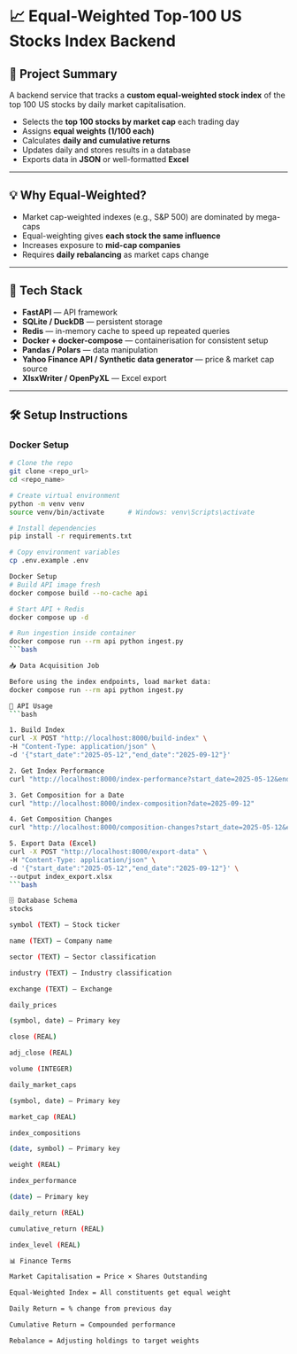 # 📈 Equal-Weighted Top-100 US Stocks Index Backend

## 📌 Project Summary
A backend service that tracks a **custom equal-weighted stock index** of the top 100 US stocks by daily market capitalisation.

- Selects the **top 100 stocks by market cap** each trading day  
- Assigns **equal weights (1/100 each)**  
- Calculates **daily and cumulative returns**  
- Updates daily and stores results in a database  
- Exports data in **JSON** or well-formatted **Excel**  

---

## 💡 Why Equal-Weighted?
- Market cap-weighted indexes (e.g., S&P 500) are dominated by mega-caps  
- Equal-weighting gives **each stock the same influence**  
- Increases exposure to **mid-cap companies**  
- Requires **daily rebalancing** as market caps change  

---

## 🔹 Tech Stack
- **FastAPI** — API framework  
- **SQLite / DuckDB** — persistent storage  
- **Redis** — in-memory cache to speed up repeated queries  
- **Docker + docker-compose** — containerisation for consistent setup  
- **Pandas / Polars** — data manipulation  
- **Yahoo Finance API / Synthetic data generator** — price & market cap source  
- **XlsxWriter / OpenPyXL** — Excel export  

---

## 🛠 Setup Instructions

### Docker Setup
```bash
# Clone the repo
git clone <repo_url>
cd <repo_name>

# Create virtual environment
python -m venv venv
source venv/bin/activate      # Windows: venv\Scripts\activate

# Install dependencies
pip install -r requirements.txt

# Copy environment variables
cp .env.example .env

Docker Setup
# Build API image fresh
docker compose build --no-cache api

# Start API + Redis
docker compose up -d

# Run ingestion inside container
docker compose run --rm api python ingest.py
```bash

📥 Data Acquisition Job

Before using the index endpoints, load market data:
docker compose run --rm api python ingest.py

📡 API Usage
```bash

1. Build Index
curl -X POST "http://localhost:8000/build-index" \
-H "Content-Type: application/json" \
-d '{"start_date":"2025-05-12","end_date":"2025-09-12"}'

2. Get Index Performance
curl "http://localhost:8000/index-performance?start_date=2025-05-12&end_date=2025-09-12"

3. Get Composition for a Date
curl "http://localhost:8000/index-composition?date=2025-09-12"

4. Get Composition Changes
curl "http://localhost:8000/composition-changes?start_date=2025-05-12&end_date=2025-09-12"

5. Export Data (Excel)
curl -X POST "http://localhost:8000/export-data" \
-H "Content-Type: application/json" \
-d '{"start_date":"2025-05-12","end_date":"2025-09-12"}' \
--output index_export.xlsx
```bash

🗄 Database Schema
stocks

symbol (TEXT) — Stock ticker

name (TEXT) — Company name

sector (TEXT) — Sector classification

industry (TEXT) — Industry classification

exchange (TEXT) — Exchange

daily_prices

(symbol, date) — Primary key

close (REAL)

adj_close (REAL)

volume (INTEGER)

daily_market_caps

(symbol, date) — Primary key

market_cap (REAL)

index_compositions

(date, symbol) — Primary key

weight (REAL)

index_performance

(date) — Primary key

daily_return (REAL)

cumulative_return (REAL)

index_level (REAL)

📊 Finance Terms

Market Capitalisation = Price × Shares Outstanding

Equal-Weighted Index = All constituents get equal weight

Daily Return = % change from previous day

Cumulative Return = Compounded performance

Rebalance = Adjusting holdings to target weights

